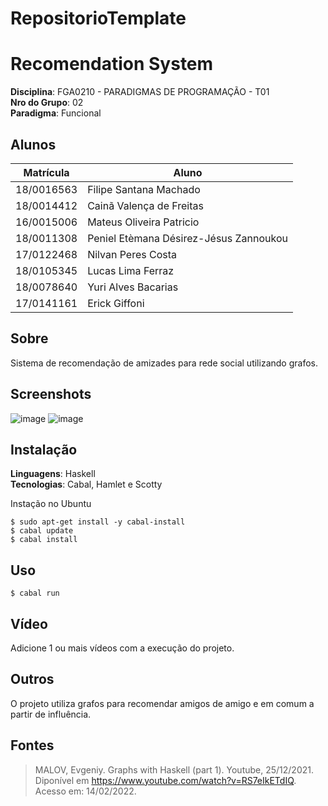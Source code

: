 # RepositorioTemplate


# Recomendation System

**Disciplina**: FGA0210 - PARADIGMAS DE PROGRAMAÇÃO - T01 <br>
**Nro do Grupo**: 02<br>
**Paradigma**: Funcional<br>

## Alunos
|Matrícula | Aluno |
| -- | -- |
| 18/0016563  |  Filipe Santana Machado |
| 18/0014412  |  Cainã Valença de Freitas |
| 16/0015006  |  Mateus Oliveira Patricio |
| 18/0011308  |  Peniel Etèmana Désirez-Jésus Zannoukou |
| 17/0122468  |  Nilvan Peres Costa |
| 18/0105345  |  Lucas Lima Ferraz |
| 18/0078640  |  Yuri Alves Bacarias |
| 17/0141161  |  Erick Giffoni |

## Sobre 
Sistema de recomendação de amizades para rede social utilizando grafos.

## Screenshots
![image](https://user-images.githubusercontent.com/37383185/153957986-d2ef85c3-7128-4f58-a9da-89fff36d049e.png)
![image](https://user-images.githubusercontent.com/37383185/153958106-ba34ff97-6f83-44c2-a617-7cb3a7f3fe2c.png)

## Instalação 
**Linguagens**: Haskell<br>
**Tecnologias**: Cabal, Hamlet e Scotty<br>

Instação no Ubuntu
```shell
$ sudo apt-get install -y cabal-install
$ cabal update
$ cabal install
```

## Uso 
```shell
$ cabal run
```
## Vídeo
Adicione 1 ou mais vídeos com a execução do projeto.

## Outros 
O projeto utiliza grafos para recomendar amigos de amigo e em comum a partir de influência.

## Fontes
> MALOV, Evgeniy. Graphs with Haskell (part 1). Youtube, 25/12/2021. Diponível em https://www.youtube.com/watch?v=RS7eIkETdIQ. Acesso em: 14/02/2022.